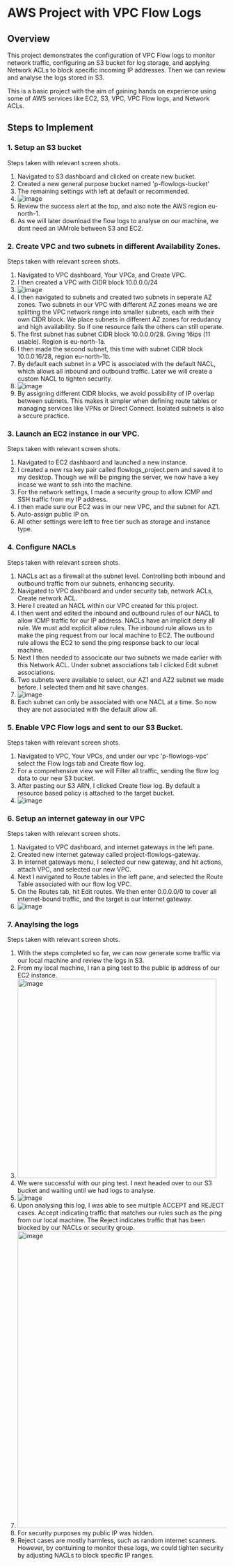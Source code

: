 # AWS Project with VPC Flow Logs

## Overview

This project demonstrates the configuration of VPC Flow logs to monitor network traffic, configuring an S3 bucket for log storage, and applying Network ACLs to block specific incoming IP addresses. Then we can review and analyse the logs stored in S3. 

This is a basic project with the aim of gaining hands on experience using some of AWS services like EC2, S3, VPC, VPC Flow logs, and Network ACLs. 

## Steps to Implement

### 1. Setup an S3 bucket
Steps taken with relevant screen shots.
1. Navigated to S3 dashboard and clicked on create new bucket.
2. Created a new general purpose bucket named 'p-flowlogs-bucket'
3. The remaining settings with left at default or recommended.
4. ![image](https://github.com/user-attachments/assets/ba78e193-1293-4a5b-8fcc-d11f28b2b2c3)
5. Review the success alert at the top, and also note the AWS region eu-north-1.
6. As we will later download the flow logs to analyse on our machine, we dont need an IAMrole between S3 and EC2.

### 2. Create VPC and two subnets in different Availability Zones.
Steps taken with relevant screen shots.
1. Navigated to VPC dashboard, Your VPCs, and Create VPC.
2. I then created a VPC with CIDR block 10.0.0.0/24
3. ![image](https://github.com/user-attachments/assets/67bd3d87-a520-4a0a-a2d9-1933e9aab13e)
4. I then navigated to subnets and created two subnets in seperate AZ zones. Two subnets in our VPC with different AZ zones means we are splitting the VPC network range into smaller subnets, each with their own CIDR block. We place subnets in different AZ zones for redudancy and high availability. So if one resource fails the others can still operate. 
5. The first subnet has subnet CIDR block 10.0.0.0/28. Giving 16ips (11 usable). Region is eu-north-1a.
6. I then made the second subnet, this time with subnet CIDR block 10.0.0.16/28, region eu-north-1b.
7. By default each subnet in a VPC is associated with the default NACL, which allows all inbound and outbound traffic. Later we will create a custom NACL to tighten security.
8. ![image](https://github.com/user-attachments/assets/48bfb73e-5952-4529-ad33-c80000f552ca)
9. By assigning different CIDR blocks, we avoid possibility of IP overlap between subnets. This makes it simpler when defining route tables or managing services like VPNs or Direct Connect. Isolated subnets is also a secure practice.

### 3. Launch an EC2 instance in our VPC.
Steps taken with relevant screen shots.
1. Navigated to EC2 dashbaord and launched a new instance.
2. I created a new rsa key pair called flowlogs_project.pem and saved it to my desktop. Though we will be pinging the server, we now have a key incase we want to ssh into the machine.
3. For the network settings, I made a security group to allow ICMP and SSH traffic from my IP address.
4. I then made sure our EC2 was  in our new VPC, and the subnet for AZ1.
5. Auto-assign public IP on.
6. All other settings were left to free tier such as storage and instance type.

### 4. Configure NACLs
Steps taken with relevant screen shots.
1. NACLs act as a firewall at the subnet level. Controlling both inbound and outbound traffic from our subnets, enhancing security.
2. Navigated to VPC dashboard and under security tab, network ACLs, Create network ACL.
3. Here I created an NACL within our VPC created for this project.
4. I then went and edited the inbound and outbound rules of our NACL to allow ICMP traffic for our IP address. NACLs have an implicit deny all rule. We must add explicit allow rules. The inbound rule allows us to make the ping request from our local machine to EC2. The outbound rule allows the EC2 to send the ping response back to our local machine.
5. Next I then needed to associcate our two subnets we made earlier with this Network ACL. Under subnet associations tab I clicked Edit subnet associations.
6. Two subnets were available to select, our AZ1 and AZ2 subnet we made before. I selected them and hit save changes.
7. ![image](https://github.com/user-attachments/assets/bc3a841c-5ab5-4cbc-8d4f-b0c273ac6a6c)
8. Each subnet can only be associated with one NACL at a time. So now they are not associated with the default allow all.

### 5. Enable VPC Flow logs and sent to our S3 Bucket.
Steps taken with relevant screen shots.
1. Navigated to VPC, Your VPCs, and under our vpc 'p-flowlogs-vpc' select the Flow logs tab and Create flow log.
2. For a comprehensive view we will Filter all traffic, sending the flow log data to our new S3 bucket.
3. After pasting our S3 ARN, I clicked Create flow log. By default a resource based policy is attached to the target bucket.
4. ![image](https://github.com/user-attachments/assets/f4597fd6-7296-47e9-bc82-f3f5d4d53ce2)

### 6. Setup an internet gateway in our VPC
Steps taken with relevant screen shots.
1. Navigated to VPC dashboard, and internet gateways in the left pane.
2. Created new internet gateway called project-flowlogs-gateway.
3. In internet gateways menu, I selected our new gateway, and hit actions, attach VPC, and selected our new VPC.
4. Next I navigated to Route tables in the left pane, and selected the Route Table associated with our flow log VPC.
5. On the Routes tab, hit Edit routes. We then enter 0.0.0.0/0 to cover all internet-bound traffic, and the target is our Internet gateway.
6. ![image](https://github.com/user-attachments/assets/fbfbf66e-d67b-4731-9369-71e2d58b0d6d)

### 7. Anaylsing the logs
Steps taken with relevant screen shots.
1. With the steps completed so far, we can now generate some traffic via our local machine and review the logs in S3.
2. From my local machine, I ran a ping test to the public ip address of our EC2 instance.
3. <img width="457" alt="image" src="https://github.com/user-attachments/assets/762df016-467d-4b20-9e8d-0c2c6eefe8ef">
4. We were successful with our ping test. I next headed over to our S3 bucket and waiting until we had logs to analyse.
5. ![image](https://github.com/user-attachments/assets/20eda84b-9c69-499b-aa9d-5fb7eaed93c7)
6. Upon analysing this log, I was able to see multiple ACCEPT and REJECT cases. Accept indicating traffic that matches our rules such as the ping from our local machine. The Reject indicates traffic that has been blocked by our NACLs or security group.
7. <img width="681" alt="image" src="https://github.com/user-attachments/assets/0f6bc38c-f7f9-4081-99e5-570ea502bd2c">
8. For security purposes my public IP was hidden.
9. Reject cases are mostly harmless, such as random internet scanners. However, by contuining to monitor these logs, we could tighten security by adjusting NACLs to block specific IP ranges. 





